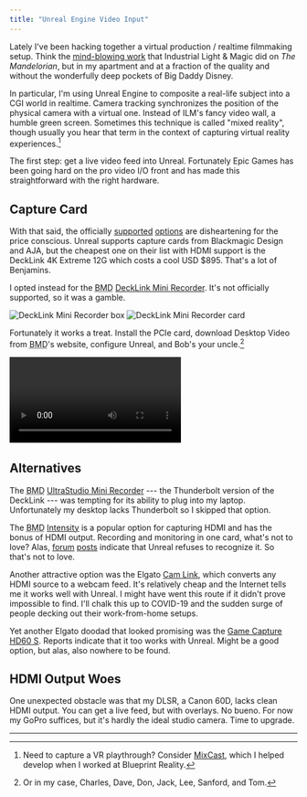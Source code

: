 ```yaml
---
title: "Unreal Engine Video Input"
---
```


Lately I've been hacking together a virtual production / realtime filmmaking setup. Think the [mind-blowing work](https://www.youtube.com/watch?v=gUnxzVOs3rk) that Industrial Light & Magic did on *The Mandelorian*, but in my apartment and at a fraction of the quality and without the wonderfully deep pockets of Big Daddy Disney.

In particular, I'm using Unreal Engine to composite a real-life subject into a CGI world in realtime. Camera tracking synchronizes the position of the physical camera with a virtual one. Instead of ILM's fancy video wall, a humble green screen. Sometimes this technique is called "mixed reality", though usually you hear that term in the context of capturing virtual reality experiences.[^1]

The first step: get a live video feed into Unreal. Fortunately Epic Games has been going hard on the pro video I/O front and has made this straightforward with the right hardware.

## Capture Card

With that said, the officially [supported](https://docs.unrealengine.com/en-US/Engine/ProVideoIO/BlackmagicIOReference/index.html) [options](https://docs.unrealengine.com/en-US/Engine/ProVideoIO/AJAIOReference/index.html) are disheartening for the price conscious.
Unreal supports capture cards from Blackmagic Design and AJA, but the cheapest one on their list with HDMI support is the DeckLink 4K Extreme 12G which costs a cool USD $895. That's a lot of Benjamins.

I opted instead for the <abbr title="Blackmagic Design">BMD</abbr> [DeckLink Mini
Recorder](https://www.blackmagicdesign.com/products/decklink/techspecs/W-DLK-06). It's not officially supported, so it was a gamble.

<img alt="DeckLink Mini Recorder box" srcset="/images/decklink-mini-recorder-box.jpg 1x, /images/decklink-mini-recorder-box@2x.jpg 2x" src="/images/decklink-mini-recorder-box.jpg">

<img alt="DeckLink Mini Recorder card" srcset="/images/decklink-mini-recorder-card.jpg 1x, /images/decklink-mini-recorder-card@2x.jpg 2x" src="/images/decklink-mini-recorder-card.jpg">

Fortunately it works a treat. Install the PCIe card, download Desktop Video from <abbr title="Blackmagic Design">BMD</abbr>'s website, configure Unreal, and Bob's your uncle.[^2]

<video controls src="/videos/unreal-video-input.mp4"></video>

## Alternatives

The <abbr title="Blackmagic Design">BMD</abbr> [UltraStudio Mini Recorder](https://www.blackmagicdesign.com/products/ultrastudio/techspecs/W-DLUS-04) --- the Thunderbolt version of the DeckLink --- was tempting for its ability to plug into my laptop. Unfortunately my desktop lacks Thunderbolt so I skipped that option.

The <abbr title="Blackmagic Design">BMD</abbr> [Intensity](https://www.blackmagicdesign.com/products/intensitypro4k/techspecs/W-INT-05) is a popular option for capturing HDMI and has the bonus of HDMI output. Recording and monitoring in one card, what's not to love? Alas, [forum](https://forums.unrealengine.com/unreal-engine/feedback-for-epic/1655497-hdmi-video-capture-card-support-for-virtual-production) [posts](https://forums.unrealengine.com/community/general-discussion/1646571-video-capture-cards-not-working-supported-help) indicate that Unreal refuses to recognize it. So that's not to love.

Another attractive option was the Elgato [Cam Link](https://www.elgato.com/en/gaming/cam-link-4k), which converts any HDMI source to a webcam feed. It's relatively cheap and the Internet tells me it works well with Unreal. I might have went this route if it didn't prove impossible to find. I'll chalk this up to COVID-19 and the sudden surge of people decking out their work-from-home setups.

Yet another Elgato doodad that looked promising was the [Game Capture HD60
S](https://www.elgato.com/en/gaming/game-capture-hd60-s). Reports indicate that it too works with Unreal. Might be a good option, but alas, also nowhere to be found.

## HDMI Output Woes

One unexpected obstacle was that my DLSR, a Canon 60D, lacks clean HDMI output. You can get a live feed, but with overlays. No bueno. For now my GoPro suffices, but it's hardly the ideal studio camera. Time to upgrade.

---

[^1]: Need to capture a VR playthrough? Consider [MixCast](https://mixcast.me), which I helped develop when I worked at Blueprint Reality.

[^2]: Or in my case, Charles, Dave, Don, Jack, Lee, Sanford, and Tom.
